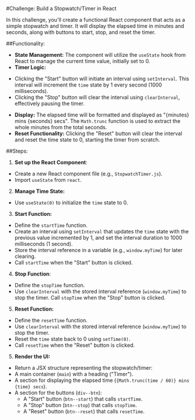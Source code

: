 #Challenge: Build a Stopwatch/Timer in React

In this challenge, you'll create a functional React component that acts as a simple stopwatch and timer. It will display the elapsed time in minutes and seconds, along with buttons to start, stop, and reset the timer.

##Functionality:

* **State Management:** The component will utilize the `useState` hook from React to manage the current time value, initially set to 0.
* **Timer Logic:**
 - Clicking the "Start" button will initiate an interval using `setInterval`. This interval will increment the `time` state by 1 every second (1000 milliseconds).
 - Clicking the "Stop" button will clear the interval using `clearInterval`, effectively pausing the timer.
* **Display:** The elapsed time will be formatted and displayed as "{minutes} mins {seconds} secs". The `Math.trunc` function is used to extract the whole minutes from the total seconds.
* **Reset Functionality:** Clicking the "Reset" button will clear the interval and reset the time state to 0, starting the timer from scratch.


##Steps:

1. **Set up the React Component**:

- Create a new React component file (e.g., `StopwatchTimer.js`).
- Import `useState` from `react`.

2. **Manage Time State:**

- Use `useState(0)` to initialize the `time` state to 0.


3. **Start Function:**

- Define the `startTime` function.
- Create an interval using `setInterval` that updates the `time` state with the previous value incremented by 1, and set the interval duration to 1000 milliseconds (1 second).
- Store the interval reference in a variable (e.g., `window.myTime`) for later clearing.
- Call `startTime` when the "Start" button is clicked.


4. **Stop Function**:

- Define the `stopTime` function.
- Use `clearInterval` with the stored interval reference (`window.myTime`) to stop the timer.
Call `stopTime` when the "Stop" button is clicked.


5. **Reset Function:**

- Define the `resetTime` function.
- Use `clearInterval` with the stored interval reference (`window.myTime`) to stop the timer.
- Reset the `time` state back to 0 using `setTime(0)`.
- Call `resetTime` when the "Reset" button is clicked.


5. **Render the UI:**

- Return a JSX structure representing the stopwatch/timer:
 -  A main container (`main`) with a heading ("Timer").
 -  A section for displaying the elapsed time (`{Math.trunc(time / 60)} mins {time} secs`).
 -  A section for the buttons (`div--btn`):
    -  A "Start" button (`btn--start`) that calls `startTime`.
    -  A "Stop" button (`btn--stop`) that calls `stopTime`.
    -  A "Reset" button (`btn--reset`) that calls `resetTime`.
